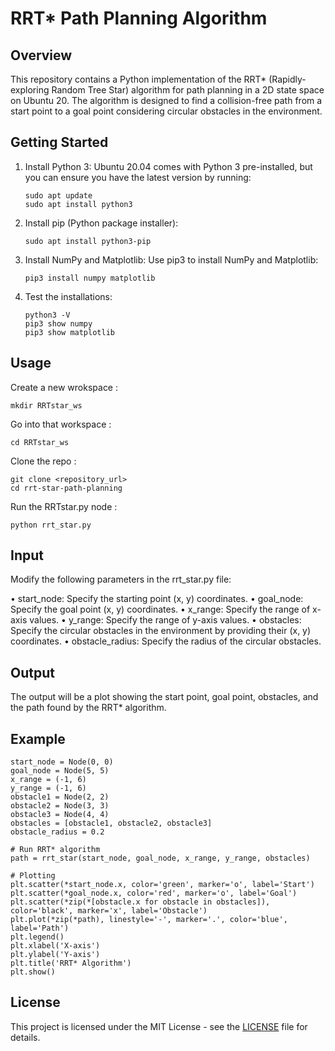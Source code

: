 # RRT* Path Planning Algorithm

## Overview
This repository contains a Python implementation of the RRT* (Rapidly-exploring Random Tree Star) algorithm for path planning in a 2D state space on Ubuntu 20. The algorithm is designed to find a collision-free path from a start point to a goal point considering circular obstacles in the environment.

## Getting Started 
1. Install Python 3:
Ubuntu 20.04 comes with Python 3 pre-installed, but you can ensure you have the latest version by running:

       sudo apt update
       sudo apt install python3
2. Install pip (Python package installer):

       sudo apt install python3-pip
3. Install NumPy and Matplotlib:
Use pip3 to install NumPy and Matplotlib:

       pip3 install numpy matplotlib

4. Test the installations:

       python3 -V
       pip3 show numpy
       pip3 show matplotlib

## Usage
Create a new wrokspace :

    mkdir RRTstar_ws
Go into that workspace :

    cd RRTstar_ws
Clone the repo :

    git clone <repository_url>
    cd rrt-star-path-planning
Run the RRTstar.py node :

    python rrt_star.py


## Input
Modify the following parameters in the rrt_star.py file:

• start_node: Specify the starting point (x, y) coordinates.
• goal_node: Specify the goal point (x, y) coordinates.
• x_range: Specify the range of x-axis values.
• y_range: Specify the range of y-axis values.
• obstacles: Specify the circular obstacles in the environment by providing their (x, y) coordinates.
• obstacle_radius: Specify the radius of the circular obstacles.

## Output 
The output will be a plot showing the start point, goal point, obstacles, and the path found by the RRT* algorithm.

## Example 

    start_node = Node(0, 0)
    goal_node = Node(5, 5)
    x_range = (-1, 6)
    y_range = (-1, 6)
    obstacle1 = Node(2, 2)
    obstacle2 = Node(3, 3)
    obstacle3 = Node(4, 4)
    obstacles = [obstacle1, obstacle2, obstacle3]
    obstacle_radius = 0.2
    
    # Run RRT* algorithm
    path = rrt_star(start_node, goal_node, x_range, y_range, obstacles)
    
    # Plotting
    plt.scatter(*start_node.x, color='green', marker='o', label='Start')
    plt.scatter(*goal_node.x, color='red', marker='o', label='Goal')
    plt.scatter(*zip(*[obstacle.x for obstacle in obstacles]), color='black', marker='x', label='Obstacle')
    plt.plot(*zip(*path), linestyle='-', marker='.', color='blue', label='Path')
    plt.legend()
    plt.xlabel('X-axis')
    plt.ylabel('Y-axis')
    plt.title('RRT* Algorithm')
    plt.show()


  ## License

  This project is licensed under the MIT License - see the [LICENSE](https://github.com/arjun-593/RRT_star_Implementation/blob/main/LICENSE) file for details.

